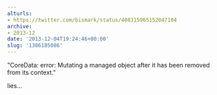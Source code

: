 ```yaml
---
alturls:
- https://twitter.com/bismark/status/408315965152047104
archive:
- 2013-12
date: '2013-12-04T19:24:46+00:00'
slug: '1386185086'
---
```


"CoreData: error: Mutating a managed object after it has been removed from its context."

lies...

